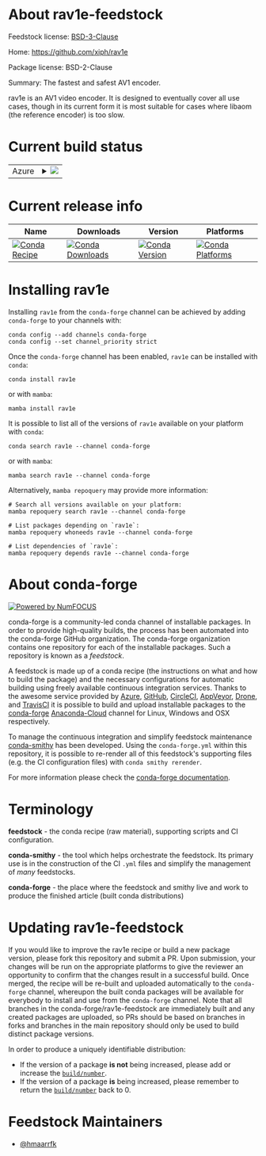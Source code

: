 About rav1e-feedstock
=====================

Feedstock license: [BSD-3-Clause](https://github.com/conda-forge/rav1e-feedstock/blob/main/LICENSE.txt)

Home: https://github.com/xiph/rav1e

Package license: BSD-2-Clause

Summary: The fastest and safest AV1 encoder.

rav1e is an AV1 video encoder. It is designed to eventually cover all use
cases, though in its current form it is most suitable for cases where
libaom (the reference encoder) is too slow.


Current build status
====================


<table>
    
  <tr>
    <td>Azure</td>
    <td>
      <details>
        <summary>
          <a href="https://dev.azure.com/conda-forge/feedstock-builds/_build/latest?definitionId=19638&branchName=main">
            <img src="https://dev.azure.com/conda-forge/feedstock-builds/_apis/build/status/rav1e-feedstock?branchName=main">
          </a>
        </summary>
        <table>
          <thead><tr><th>Variant</th><th>Status</th></tr></thead>
          <tbody><tr>
              <td>linux_64</td>
              <td>
                <a href="https://dev.azure.com/conda-forge/feedstock-builds/_build/latest?definitionId=19638&branchName=main">
                  <img src="https://dev.azure.com/conda-forge/feedstock-builds/_apis/build/status/rav1e-feedstock?branchName=main&jobName=linux&configuration=linux%20linux_64_" alt="variant">
                </a>
              </td>
            </tr><tr>
              <td>linux_aarch64</td>
              <td>
                <a href="https://dev.azure.com/conda-forge/feedstock-builds/_build/latest?definitionId=19638&branchName=main">
                  <img src="https://dev.azure.com/conda-forge/feedstock-builds/_apis/build/status/rav1e-feedstock?branchName=main&jobName=linux&configuration=linux%20linux_aarch64_" alt="variant">
                </a>
              </td>
            </tr><tr>
              <td>linux_ppc64le</td>
              <td>
                <a href="https://dev.azure.com/conda-forge/feedstock-builds/_build/latest?definitionId=19638&branchName=main">
                  <img src="https://dev.azure.com/conda-forge/feedstock-builds/_apis/build/status/rav1e-feedstock?branchName=main&jobName=linux&configuration=linux%20linux_ppc64le_" alt="variant">
                </a>
              </td>
            </tr><tr>
              <td>osx_64</td>
              <td>
                <a href="https://dev.azure.com/conda-forge/feedstock-builds/_build/latest?definitionId=19638&branchName=main">
                  <img src="https://dev.azure.com/conda-forge/feedstock-builds/_apis/build/status/rav1e-feedstock?branchName=main&jobName=osx&configuration=osx%20osx_64_" alt="variant">
                </a>
              </td>
            </tr><tr>
              <td>osx_arm64</td>
              <td>
                <a href="https://dev.azure.com/conda-forge/feedstock-builds/_build/latest?definitionId=19638&branchName=main">
                  <img src="https://dev.azure.com/conda-forge/feedstock-builds/_apis/build/status/rav1e-feedstock?branchName=main&jobName=osx&configuration=osx%20osx_arm64_" alt="variant">
                </a>
              </td>
            </tr><tr>
              <td>win_64</td>
              <td>
                <a href="https://dev.azure.com/conda-forge/feedstock-builds/_build/latest?definitionId=19638&branchName=main">
                  <img src="https://dev.azure.com/conda-forge/feedstock-builds/_apis/build/status/rav1e-feedstock?branchName=main&jobName=win&configuration=win%20win_64_" alt="variant">
                </a>
              </td>
            </tr>
          </tbody>
        </table>
      </details>
    </td>
  </tr>
</table>

Current release info
====================

| Name | Downloads | Version | Platforms |
| --- | --- | --- | --- |
| [![Conda Recipe](https://img.shields.io/badge/recipe-rav1e-green.svg)](https://anaconda.org/conda-forge/rav1e) | [![Conda Downloads](https://img.shields.io/conda/dn/conda-forge/rav1e.svg)](https://anaconda.org/conda-forge/rav1e) | [![Conda Version](https://img.shields.io/conda/vn/conda-forge/rav1e.svg)](https://anaconda.org/conda-forge/rav1e) | [![Conda Platforms](https://img.shields.io/conda/pn/conda-forge/rav1e.svg)](https://anaconda.org/conda-forge/rav1e) |

Installing rav1e
================

Installing `rav1e` from the `conda-forge` channel can be achieved by adding `conda-forge` to your channels with:

```
conda config --add channels conda-forge
conda config --set channel_priority strict
```

Once the `conda-forge` channel has been enabled, `rav1e` can be installed with `conda`:

```
conda install rav1e
```

or with `mamba`:

```
mamba install rav1e
```

It is possible to list all of the versions of `rav1e` available on your platform with `conda`:

```
conda search rav1e --channel conda-forge
```

or with `mamba`:

```
mamba search rav1e --channel conda-forge
```

Alternatively, `mamba repoquery` may provide more information:

```
# Search all versions available on your platform:
mamba repoquery search rav1e --channel conda-forge

# List packages depending on `rav1e`:
mamba repoquery whoneeds rav1e --channel conda-forge

# List dependencies of `rav1e`:
mamba repoquery depends rav1e --channel conda-forge
```


About conda-forge
=================

[![Powered by
NumFOCUS](https://img.shields.io/badge/powered%20by-NumFOCUS-orange.svg?style=flat&colorA=E1523D&colorB=007D8A)](https://numfocus.org)

conda-forge is a community-led conda channel of installable packages.
In order to provide high-quality builds, the process has been automated into the
conda-forge GitHub organization. The conda-forge organization contains one repository
for each of the installable packages. Such a repository is known as a *feedstock*.

A feedstock is made up of a conda recipe (the instructions on what and how to build
the package) and the necessary configurations for automatic building using freely
available continuous integration services. Thanks to the awesome service provided by
[Azure](https://azure.microsoft.com/en-us/services/devops/), [GitHub](https://github.com/),
[CircleCI](https://circleci.com/), [AppVeyor](https://www.appveyor.com/),
[Drone](https://cloud.drone.io/welcome), and [TravisCI](https://travis-ci.com/)
it is possible to build and upload installable packages to the
[conda-forge](https://anaconda.org/conda-forge) [Anaconda-Cloud](https://anaconda.org/)
channel for Linux, Windows and OSX respectively.

To manage the continuous integration and simplify feedstock maintenance
[conda-smithy](https://github.com/conda-forge/conda-smithy) has been developed.
Using the ``conda-forge.yml`` within this repository, it is possible to re-render all of
this feedstock's supporting files (e.g. the CI configuration files) with ``conda smithy rerender``.

For more information please check the [conda-forge documentation](https://conda-forge.org/docs/).

Terminology
===========

**feedstock** - the conda recipe (raw material), supporting scripts and CI configuration.

**conda-smithy** - the tool which helps orchestrate the feedstock.
                   Its primary use is in the construction of the CI ``.yml`` files
                   and simplify the management of *many* feedstocks.

**conda-forge** - the place where the feedstock and smithy live and work to
                  produce the finished article (built conda distributions)


Updating rav1e-feedstock
========================

If you would like to improve the rav1e recipe or build a new
package version, please fork this repository and submit a PR. Upon submission,
your changes will be run on the appropriate platforms to give the reviewer an
opportunity to confirm that the changes result in a successful build. Once
merged, the recipe will be re-built and uploaded automatically to the
`conda-forge` channel, whereupon the built conda packages will be available for
everybody to install and use from the `conda-forge` channel.
Note that all branches in the conda-forge/rav1e-feedstock are
immediately built and any created packages are uploaded, so PRs should be based
on branches in forks and branches in the main repository should only be used to
build distinct package versions.

In order to produce a uniquely identifiable distribution:
 * If the version of a package **is not** being increased, please add or increase
   the [``build/number``](https://docs.conda.io/projects/conda-build/en/latest/resources/define-metadata.html#build-number-and-string).
 * If the version of a package **is** being increased, please remember to return
   the [``build/number``](https://docs.conda.io/projects/conda-build/en/latest/resources/define-metadata.html#build-number-and-string)
   back to 0.

Feedstock Maintainers
=====================

* [@hmaarrfk](https://github.com/hmaarrfk/)


<!-- dummy commit to enable rerendering -->

